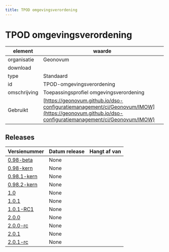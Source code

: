 ```yaml
---
title: TPOD omgevingsverordening
---
```


# TPOD omgevingsverordening

|element|waarde|
|-----|------|
| organisatie  |Geonovum|
| download  | [](<>)|
| type  |Standaard|
| id  |TPOD-omgevingsverordening|
| omschrijving  |Toepassingsprofiel omgevingsverordening|
| Gebruikt|[https://geonovum.github.io/dso-configuratiemanagement/ci/Geonovum/IMOW](https://geonovum.github.io/dso-configuratiemanagement/ci/Geonovum/IMOW)|

## Releases

|Versienummer|Datum release|Hangt af van
|-------|-------|-----|
| [0.98-beta](<https://github.com/Geonovum/TPOD/blob/master/TPOD Omgevingsverordening/TPOD Omgevingsverordening v0.98-beta.pdf>)|None||
| [0.98-kern](<https://github.com/Geonovum/TPOD/blob/master/TPOD Omgevingsverordening/TPOD Omgevingsverordening v0.98-kern.pdf>)|None||
| [0.98.1-kern](<https://github.com/Geonovum/TPOD/blob/master/TPOD Omgevingsverordening/TPOD Omgevingsverordening v0.98.1-kern.pdf>)|None||
| [0.98.2-kern](<https://github.com/Geonovum/TPOD/blob/master/TPOD Omgevingsverordening/TPOD Omgevingsverordening v0.98.2-kern.pdf>)|None||
| [1.0](<https://github.com/Geonovum/TPOD/blob/master/TPOD Omgevingsverordening/TPOD Omgevingsverordening v1.0.pdf>)|None||
| [1.0.1](<https://github.com/Geonovum/TPOD/blob/master/TPOD Omgevingsverordening/TPOD Omgevingsverordening v1.0.1.pdf>)|None||
| [1.0.1-RC1](<https://github.com/Geonovum/TPOD/blob/master/TPOD Omgevingsverordening/TPOD Omgevingsverordening v1.0.1-RC1.pdf>)|None||
| [2.0.0](<https://github.com/Geonovum/TPOD/blob/master/TPOD Omgevingsverordening/TPOD_Omgevingsverordening_v2.0.0.pdf>)|None||
| [2.0.0-rc](<https://github.com/Geonovum/TPOD/blob/master/TPOD Omgevingsverordening/TPOD_Omgevingsverordening_v2.0.0-rc.pdf>)|None||
| [2.0.1](<https://github.com/Geonovum/TPOD/blob/master/TPOD Omgevingsverordening/TPOD_omgevingsverordening_v2.0.1.pdf>)|None||
| [2.0.1-rc](<https://github.com/Geonovum/TPOD/blob/master/TPOD Omgevingsverordening/TPOD_Omgevingsverordening_v2.0.1-rc.pdf>)|None||

